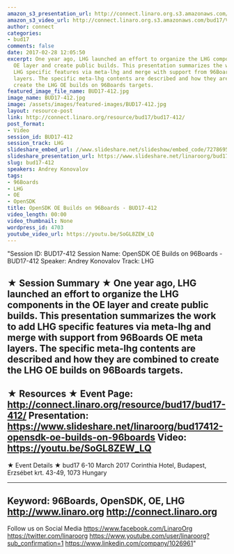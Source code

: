 ```yaml
---
amazon_s3_presentation_url: http://connect.linaro.org.s3.amazonaws.com/bud17/Presentations/BUD17-412%20-%20OpenSDK%20OE%20Builds%20on%2096Boards.pdf
amazon_s3_video_url: http://connect.linaro.org.s3.amazonaws.com/bud17/Videos/Thursday/BUD17-412%20OpenSDK%20OE%20Builds%20on%2096Boards.mp4
author: connect
categories:
- bud17
comments: false
date: 2017-02-28 12:05:50
excerpt: One year ago, LHG launched an effort to organize the LHG components in the
  OE layer and create public builds. This presentation summarizes the work to add
  LHG specific features via meta-lhg and merge with support from 96Boards OE meta
  layers. The specific meta-lhg contents are described and how they are combined to
  create the LHG OE builds on 96Boards targets.
featured_image_file_name: BUD17-412.jpg
image_name: BUD17-412.jpg
image: /assets/images/featured-images/BUD17-412.jpg
layout: resource-post
link: http://connect.linaro.org/resource/bud17/bud17-412/
post_format:
- Video
session_id: BUD17-412
session_track: LHG
slideshare_embed_url: //www.slideshare.net/slideshow/embed_code/72786959
slideshare_presentation_url: https://www.slideshare.net/linaroorg/bud17412-opensdk-oe-builds-on-96boards
slug: bud17-412
speakers: Andrey Konovalov
tags:
- 96Boards
- LHG
- OE
- OpenSDK
title: OpenSDK OE Builds on 96Boards - BUD17-412
video_length: 00:00
video_thumbnail: None
wordpress_id: 4703
youtube_video_url: https://youtu.be/SoGL8ZEW_LQ
---
```


"Session ID: BUD17-412
Session Name: OpenSDK OE Builds on 96Boards - BUD17-412
Speaker: Andrey Konovalov
Track: LHG


★ Session Summary ★
One year ago, LHG launched an effort to organize the LHG components in the OE layer and create public builds. This presentation summarizes the work to add LHG specific features via meta-lhg and merge with support from 96Boards OE meta layers. The specific meta-lhg contents are described and how they are combined to create the LHG OE builds on 96Boards targets.
---------------------------------------------------
★ Resources ★
Event Page: http://connect.linaro.org/resource/bud17/bud17-412/
Presentation: https://www.slideshare.net/linaroorg/bud17412-opensdk-oe-builds-on-96boards
Video: https://youtu.be/SoGL8ZEW_LQ
 ---------------------------------------------------

★ Event Details ★
bud17
6-10 March 2017
Corinthia Hotel, Budapest,
Erzsébet krt. 43-49,
1073 Hungary

---------------------------------------------------
Keyword: 96Boards, OpenSDK, OE, LHG
http://www.linaro.org
http://connect.linaro.org
---------------------------------------------------
Follow us on Social Media
https://www.facebook.com/LinaroOrg
https://twitter.com/linaroorg
https://www.youtube.com/user/linaroorg?sub_confirmation=1
https://www.linkedin.com/company/1026961"
